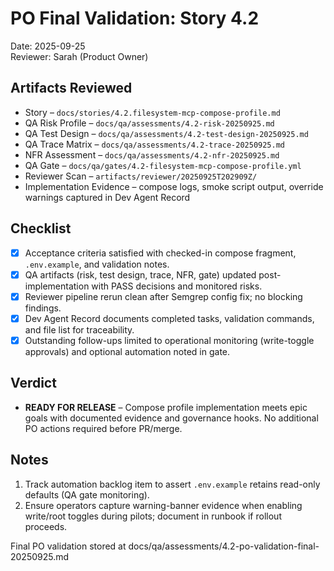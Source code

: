# PO Final Validation: Story 4.2

Date: 2025-09-25  
Reviewer: Sarah (Product Owner)

## Artifacts Reviewed
- Story – `docs/stories/4.2.filesystem-mcp-compose-profile.md`
- QA Risk Profile – `docs/qa/assessments/4.2-risk-20250925.md`
- QA Test Design – `docs/qa/assessments/4.2-test-design-20250925.md`
- QA Trace Matrix – `docs/qa/assessments/4.2-trace-20250925.md`
- NFR Assessment – `docs/qa/assessments/4.2-nfr-20250925.md`
- QA Gate – `docs/qa/gates/4.2-filesystem-mcp-compose-profile.yml`
- Reviewer Scan – `artifacts/reviewer/20250925T202909Z/`
- Implementation Evidence – compose logs, smoke script output, override warnings captured in Dev Agent Record

## Checklist
- [x] Acceptance criteria satisfied with checked-in compose fragment, `.env.example`, and validation notes.
- [x] QA artifacts (risk, test design, trace, NFR, gate) updated post-implementation with PASS decisions and monitored risks.
- [x] Reviewer pipeline rerun clean after Semgrep config fix; no blocking findings.
- [x] Dev Agent Record documents completed tasks, validation commands, and file list for traceability.
- [x] Outstanding follow-ups limited to operational monitoring (write-toggle approvals) and optional automation noted in gate.

## Verdict
- **READY FOR RELEASE** – Compose profile implementation meets epic goals with documented evidence and governance hooks. No additional PO actions required before PR/merge.

## Notes
1. Track automation backlog item to assert `.env.example` retains read-only defaults (QA gate monitoring).
2. Ensure operators capture warning-banner evidence when enabling write/root toggles during pilots; document in runbook if rollout proceeds.

Final PO validation stored at docs/qa/assessments/4.2-po-validation-final-20250925.md
